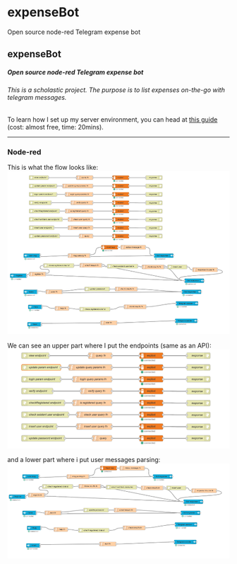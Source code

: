 # expenseBot
Open source node-red Telegram expense bot

## expenseBot
##### Open source node-red Telegram expense bot
###### This is a scholastic project. The purpose is to list expenses on-the-go with telegram messages.
To learn how I set up my server environment, you can head at [this guide](https://github.com/g-flex/linux-ami-setup) (cost: almost free, time: 20mins).
***


### Node-red
This is what the flow looks like:
![Expense Bot flow](/screens/all%20flow.png)

We can see an upper part where I put the endpoints (same as an API):
![Expense Bot API](/screens/endpoints.png)

and a lower part where i put user messages parsing:
![Expense Bot messages](/screens/user%20messages.png)
